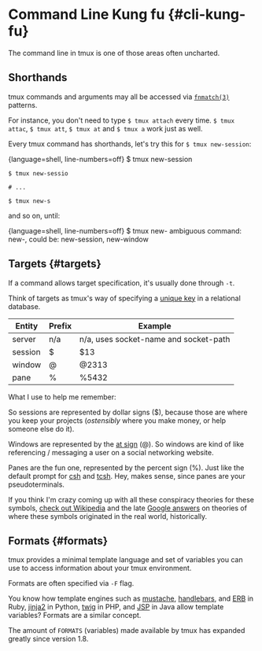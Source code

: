 # Command Line Kung fu {#cli-kung-fu}

The command line in tmux is one of those areas often uncharted.

## Shorthands

tmux commands and arguments may all be accessed via [`fnmatch(3)`](http://pubs.opengroup.org/onlinepubs/9699919799/functions/fnmatch.html)
patterns.

For instance, you don't need to type `$ tmux attach` every time. `$ tmux attac`,
`$ tmux att`, `$ tmux at` and `$ tmux a` work just as well.

Every tmux command has shorthands, let's try this for `$ tmux new-session`:

{language=shell, line-numbers=off}
    $ tmux new-session

    $ tmux new-sessio

    # ...

    $ tmux new-s

and so on, until:

{language=shell, line-numbers=off}
    $ tmux new-
    ambiguous command: new-, could be: new-session, new-window

## Targets {#targets}

If a command allows target specification, it's usually done through `-t`.

Think of targets as tmux's way of specifying a [unique key](https://en.wikipedia.org/wiki/Unique_key)
in a relational database.

| Entity    | Prefix | Example                               |
|-----------|--------|---------------------------------------|
| server    | n/a    | n/a, uses socket-name and socket-path |
| session   | $      | $13                                   |
| window    | @      | @2313                                 |
| pane      | %      | %5432                                 |

What I use to help me remember:

So sessions are represented by dollar signs ($), because those are where you keep
your projects (*ostensibly* where you make money, or help someone else do it).

Windows are represented by the [at sign](https://en.wikipedia.org/wiki/At_sign)
(@). So windows are kind of like referencing / messaging a user on a social
networking website.

Panes are the fun one, represented by the percent sign (%). Just like the
default prompt for [csh](https://en.wikipedia.org/wiki/C_shell) and
[tcsh](https://en.wikipedia.org/wiki/Tcsh). Hey, makes sense, since panes are
your pseudoterminals.

If you think I'm crazy coming up with all these conspiracy theories for these
symbols, [check out Wikipedia](https://en.wikipedia.org/wiki/At_sign#Theories_of_origin)
and the late [Google answers](http://answers.google.com/answers/threadview?id=89484)
on theories of where these symbols originated in the real world, historically.

## Formats {#formats}

tmux provides a minimal template language and set of variables you can use to
access information about your tmux environment.

Formats are often specified via `-F` flag.

You know how template engines such as
[mustache](https://mustache.github.io/), 
[handlebars](http://handlebarsjs.com/), and 
[ERB](http://ruby-doc.org/stdlib-2.3.3/libdoc/erb/rdoc/ERB.html) in Ruby,
[jinja2](http://jinja.pocoo.org/docs/dev/) in Python,
[twig](http://twig.sensiolabs.org/) in PHP, and
[JSP](https://en.wikipedia.org/wiki/JavaServer_Pages) in Java allow template
variables? Formats are a similar concept.

The amount of `FORMATS` (variables) made available by tmux has expanded greatly
since version 1.8. 
